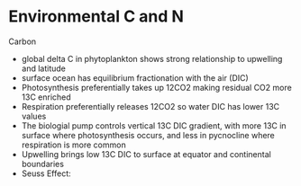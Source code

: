 # Environmental C and N

Carbon

* global delta C in phytoplankton shows strong relationship to upwelling and latitude&#x20;
* surface ocean has equilibrium fractionation with the air (DIC)
* Photosynthesis preferentially takes up 12CO2 making residual CO2 more 13C enriched&#x20;
* Respiration preferentially releases 12CO2 so water DIC has lower 13C values&#x20;
* The biologial pump controls vertical 13C DIC gradient, with more 13C in surface where photosynthesis occurs, and less in pycnocline where respiration is more common&#x20;
* Upwelling brings low 13C DIC to surface at equator and continental boundaries&#x20;
* Seuss Effect:&#x20;
